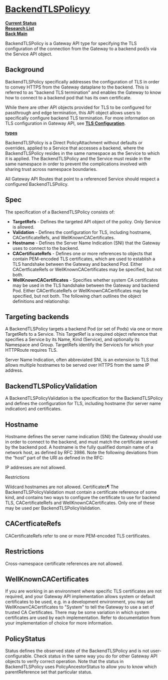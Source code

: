 # **[BackendTLSPolicyy](https://gateway-api.sigs.k8s.io/api-types/backendtlspolicy/)**

**[Current Status](../../../../development/status/weekly/current_status.md)**\
**[Research List](../../../research_list.md)**\
**[Back Main](../../../../README.md)**

BackendTLSPolicy is a Gateway API type for specifying the TLS configuration of the connection from the Gateway to a backend pod/s via the Service API object.

## Background

BackendTLSPolicy specifically addresses the configuration of TLS in order to convey HTTPS from the Gateway dataplane to the backend. This is referred to as "backend TLS termination" and enables the Gateway to know how to connect to a backend pod that has its own certificate.

While there are other API objects provided for TLS to be configured for passthrough and edge termination, this API object allows users to specifically configure backend TLS termination. For more information on TLS configuration in Gateway API, see **[TLS Configuration](https://gateway-api.sigs.k8s.io/guides/tls/)**.

**[types](https://gateway-api.sigs.k8s.io/images/tls-termination-types.png)**

BackendTLSPolicy is a Direct PolicyAttachment without defaults or overrides, applied to a Service that accesses a backend, where the BackendTLSPolicy resides in the same namespace as the Service to which it is applied. The BackendTLSPolicy and the Service must reside in the same namespace in order to prevent the complications involved with sharing trust across namespace boundaries.

All Gateway API Routes that point to a referenced Service should respect a configured BackendTLSPolicy.

## Spec

The specification of a BackendTLSPolicy consists of:

- **TargetRefs** - Defines the targeted API object of the policy. Only Service is allowed.
- **Validation** - Defines the configuration for TLS, including hostname, CACertificateRefs, and WellKnownCACertificates.
- **Hostname** - Defines the Server Name Indication (SNI) that the Gateway uses to connect to the backend.
- **CACertificateRefs** - Defines one or more references to objects that contain PEM-encoded TLS certificates, which are used to establish a TLS handshake between the Gateway and backend Pod. Either CACertficateRefs or WellKnownCACertificates may be specified, but not both.
- **WellKnownCACertificates** - Specifies whether system CA certificates may be used in the TLS handshake between the Gateway and backend Pod. Either CACertficateRefs or WellKnownCACertificates may be specified, but not both.
The following chart outlines the object definitions and relationship:

## Targeting backends

A BackendTLSPolicy targets a backend Pod (or set of Pods) via one or more TargetRefs to a Service. This TargetRef is a required object reference that specifies a Service by its Name, Kind (Service), and optionally its Namespace and Group. TargetRefs identify the Service/s for which your HTTPRoute requires TLS.

Server Name Indication, often abbreviated SNI, is an extension to TLS that allows multiple hostnames to be served over HTTPS from the same IP address.

## BackendTLSPolicyValidation

A BackendTLSPolicyValidation is the specification for the BackendTLSPolicy and defines the configuration for TLS, including hostname (for server name indication) and certificates.

## Hostname

Hostname defines the server name indication (SNI) the Gateway should use in order to connect to the backend, and must match the certificate served by the backend pod. A hostname is the fully qualified domain name of a network host, as defined by RFC 3986. Note the following deviations from the “host” part of the URI as defined in the RFC:

IP addresses are not allowed.

Restrictions

Wildcard hostnames are not allowed.
Certificates¶
The BackendTLSPolicyValidation must contain a certificate reference of some kind, and contains two ways to configure the certificate to use for backend TLS, CACertificateRefs and WellKnownCACertificates. Only one of these may be used per BackendTLSPolicyValidation.

## CACertficateRefs

CACertificateRefs refer to one or more PEM-encoded TLS certificates.

## Restrictions

Cross-namespace certificate references are not allowed.

## WellKnownCACertificates

If you are working in an environment where specific TLS certificates are not required, and your Gateway API implementation allows system or default certificates to be used, e.g. in a development environment, you may set WellKnownCACertificates to "System" to tell the Gateway to use a set of trusted CA Certificates. There may be some variation in which system certificates are used by each implementation. Refer to documentation from your implementation of choice for more information.

## PolicyStatus

Status defines the observed state of the BackendTLSPolicy and is not user-configurable. Check status in the same way you do for other Gateway API objects to verify correct operation. Note that the status in BackendTLSPolicy uses PolicyAncestorStatus to allow you to know which parentReference set that particular status.
